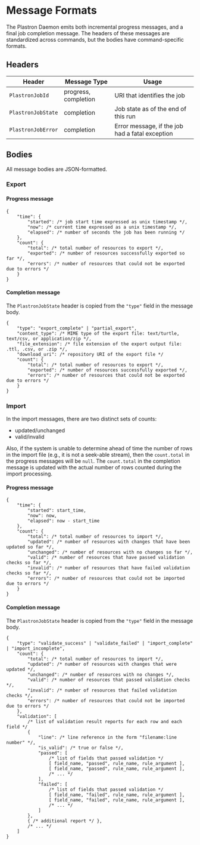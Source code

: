 # Message Formats

The Plastron Daemon emits both incremental progress messages, and a final job
completion message. The headers of these messages are standardized across
commands, but the bodies have command-specific formats.

## Headers

| Header            | Message Type       | Usage |
|-------------------|--------------------|-------|
|`PlastronJobId`    |progress, completion|URI that identifies the job|
|`PlastronJobState` |completion          |Job state as of the end of this run|
|`PlastronJobError` |completion          |Error message, if the job had a fatal exception|

## Bodies

All message bodies are JSON-formatted.

### Export

#### Progress message

```
{
    "time": {
        "started": /* job start time expressed as unix timestamp */,
        "now": /* current time expressed as a unix timestamp */,
        "elapsed": /* number of seconds the job has been running */
    },
    "count": {
        "total": /* total number of resources to export */,
        "exported": /* number of resources successfully exported so far */,
        "errors": /* number of resources that could not be exported due to errors */
    }
}
```

#### Completion message

The `PlastronJobState` header is copied from the `"type"` field in the message body.

```
{
    "type": "export_complete" | "partial_export",
    "content_type": /* MIME type of the export file: text/turtle, text/csv, or application/zip */,
    "file_extension": /* file extension of the export output file: .ttl, .csv, or .zip */,
    "download_uri": /* repository URI of the export file */
    "count": {
        "total": /* total number of resources to export */,
        "exported": /* number of resources successfully exported */,
        "errors": /* number of resources that could not be exported due to errors */
    }
}
```

### Import

In the import messages, there are two distinct sets of counts:

* updated/unchanged
* valid/invalid

Also, if the system is unable to determine ahead of time the number of
rows in the import file (e.g., it is not a seek-able stream), then the
`count.total` in the progress messages will be `null`. The `count.total`
in the completion message is updated with the actual number of rows
counted during the import processing.

#### Progress message

```
{
    "time": {
        "started": start_time,
        "now": now,
        "elapsed": now - start_time
    },
    "count": {
        "total": /* total number of resources to import */,
        "updated": /* number of resources with changes that have been updated so far */,
        "unchanged": /* number of resources with no changes so far */,
        "valid": /* number of resources that have passed validation checks so far */,
        "invalid": /* number of resources that have failed validation checks so far */,
        "errors": /* number of resources that could not be imported due to errors */
    }
}
```

#### Completion message

The `PlastronJobState` header is copied from the `"type"` field in the message body.

```
{
    "type": "validate_success" | "validate_failed" | "import_complete" | "import_incomplete",
    "count": {
        "total": /* total number of resources to import */,
        "updated": /* number of resources with changes that were updated */,
        "unchanged": /* number of resources with no changes */,
        "valid": /* number of resources that passed validation checks */,
        "invalid": /* number of resources that failed validation checks */,
        "errors": /* number of resources that could not be imported due to errors */
    },
    "validation": [
        /* list of validation result reports for each row and each field */
        {
            "line": /* line reference in the form "filename:line number" */,
            "is_valid": /* true or false */,
            "passed": [
                /* list of fields that passed validation */
                [ field_name, "passed", rule_name, rule_argument ],
                [ field_name, "passed", rule_name, rule_argument ],
                /* ... */
            ],
            "failed": [
                /* list of fields that passed validation */
                [ field_name, "failed", rule_name, rule_argument ],
                [ field_name, "failed", rule_name, rule_argument ],
                /* ... */
            ]
        },
        { /* additional report */ },
        /* ... */
    ]
}
```